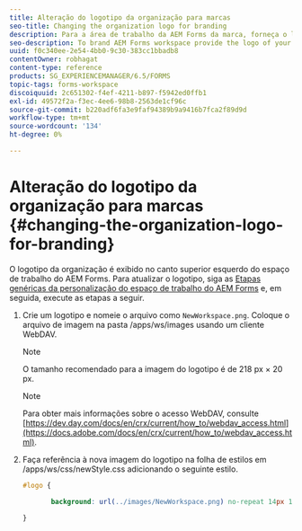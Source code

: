 ```yaml
---
title: Alteração do logotipo da organização para marcas
seo-title: Changing the organization logo for branding
description: Para a área de trabalho da AEM Forms da marca, forneça o logotipo de sua organização personalizando o logotipo padrão.
seo-description: To brand AEM Forms workspace provide the logo of your organization by customizing the default logo.
uuid: f0c340ee-2e54-4bb0-9c30-383cc1bbadb8
contentOwner: robhagat
content-type: reference
products: SG_EXPERIENCEMANAGER/6.5/FORMS
topic-tags: forms-workspace
discoiquuid: 2c651302-f4ef-4211-b897-f5942ed0ffb1
exl-id: 49572f2a-f3ec-4ee6-98b8-2563de1cf96c
source-git-commit: b220adf6fa3e9faf94389b9a9416b7fca2f89d9d
workflow-type: tm+mt
source-wordcount: '134'
ht-degree: 0%

---
```


# Alteração do logotipo da organização para marcas {#changing-the-organization-logo-for-branding}

O logotipo da organização é exibido no canto superior esquerdo do espaço de trabalho do AEM Forms. Para atualizar o logotipo, siga as [Etapas genéricas da personalização do espaço de trabalho do AEM Forms](/help/forms/using/generic-steps-html-workspace-customization.md#generic-steps-for-html-workspace-customization) e, em seguida, execute as etapas a seguir.

1. Crie um logotipo e nomeie o arquivo como `NewWorkspace.png`. Coloque o arquivo de imagem na pasta /apps/ws/images usando um cliente WebDAV.

   >[!NOTE]
   >
   >O tamanho recomendado para a imagem do logotipo é de 218 px × 20 px.

   >[!NOTE]
   >
   >Para obter mais informações sobre o acesso WebDAV, consulte [https://dev.day.com/docs/en/crx/current/how_to/webdav_access.html](https://docs.adobe.com/docs/en/crx/current/how_to/webdav_access.html).

1. Faça referência à nova imagem do logotipo na folha de estilos em /apps/ws/css/newStyle.css adicionando o seguinte estilo.

   ```css
   #logo {
   
          background: url(../images/NewWorkspace.png) no-repeat 14px 11px;
   
   }
   ```
